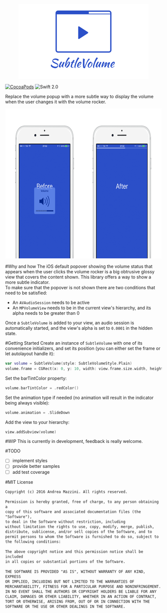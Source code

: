 <p align="center">
  <img width="420" height="240" src="assets/logo.png"/>
</p>

[![CocoaPods](https://cocoapod-badges.herokuapp.com/v/SubtleVolume/badge.svg)](http://cocoapods.org/?q=subtlevolume)
![Swift 2.0](https://img.shields.io/badge/swift-2.0-orange.svg)

Replace the volume popup with a more subtle way to display the volume when the user changes it with the volume rocker.

<p align="center">
  <img width="640" height="480" src="assets/screenshot.png"/>
</p>

#Why and how
The iOS default popover showing the volume status that appears when the user clicks the volume rocker is a big obtrusive glossy view that covers the content shown. This library offers a way to show a more subtle indicator.  
To make sure that the popover is not shown there are two conditions that need to be satisfied:  
- An `AVAudioSession` needs to be active
- An `MPVolumeView` needs to be in the current view's hierarchy, and its alpha needs to be greater than 0

Once a `SubtleVolume` is added to your view, an audio session is automatically started, and the view's alpha is set to `0.0001` in the hidden state.

#Getting Started
Create an instance of `SubtleVolume` with one of its convenience initializers, and set its position (you can either set the frame or let autolayout handle it):
```swift
var volume = SubtleVolume(style: SubtleVolumeStyle.Plain)
volume.frame = CGRect(x: 0, y: 10, width: view.frame.size.width, height: 4)
```

Set the barTintColor property:
```swift
volume.barTintColor = .redColor()
```

Set the animation type if needed (no animation will result in the indicator being always visible):
```swift
volume.animation = .SlideDown
```

Add the view to your hierarchy:
```swift
view.addSubview(volume)
```

#WIP
This is currently in development, feedback is really welcome. 

#TODO
- [ ] implement styles
- [ ] provide better samples
- [ ] add test coverage

#MIT License

	Copyright (c) 2016 Andrea Mazzini. All rights reserved.

	Permission is hereby granted, free of charge, to any person obtaining a
	copy of this software and associated documentation files (the "Software"),
	to deal in the Software without restriction, including
	without limitation the rights to use, copy, modify, merge, publish,
	distribute, sublicense, and/or sell copies of the Software, and to
	permit persons to whom the Software is furnished to do so, subject to
	the following conditions:

	The above copyright notice and this permission notice shall be included
	in all copies or substantial portions of the Software.

	THE SOFTWARE IS PROVIDED "AS IS", WITHOUT WARRANTY OF ANY KIND, EXPRESS
	OR IMPLIED, INCLUDING BUT NOT LIMITED TO THE WARRANTIES OF
	MERCHANTABILITY, FITNESS FOR A PARTICULAR PURPOSE AND NONINFRINGEMENT.
	IN NO EVENT SHALL THE AUTHORS OR COPYRIGHT HOLDERS BE LIABLE FOR ANY
	CLAIM, DAMAGES OR OTHER LIABILITY, WHETHER IN AN ACTION OF CONTRACT,
	TORT OR OTHERWISE, ARISING FROM, OUT OF OR IN CONNECTION WITH THE
	SOFTWARE OR THE USE OR OTHER DEALINGS IN THE SOFTWARE.
	
